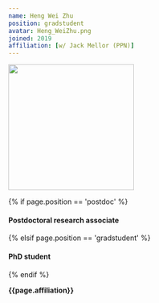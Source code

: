 ```yaml
---
name: Heng Wei Zhu
position: gradstudent
avatar: Heng_WeiZhu.png
joined: 2019
affiliation: [w/ Jack Mellor (PPN)]
---
```


<img width="250" src="{{site.baseurl}}/images/people/{{page.avatar}}" data-action="zoom">

 {% if page.position == 'postdoc' %}
<h4>Postdoctoral research associate</h4>
 {% elsif page.position == 'gradstudent' %}
<h4>PhD student</h4>
 {% endif %}

<b>{{page.affiliation}}</b>